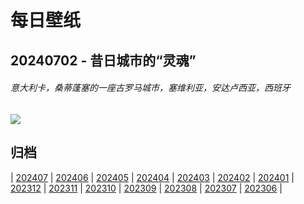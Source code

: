 # 每日壁纸

## 20240702 - 昔日城市的“灵魂”

###### 意大利卡，桑蒂蓬塞的一座古罗马城市，塞维利亚，安达卢西亚，西班牙

![](https://www.bing.com/th?id=OHR.ItalicaRuins_ZH-CN5932138207_UHD.jpg)

## 归档

| [202407](/202407/README.md)
| [202406](/202406/README.md)
| [202405](/202405/README.md)
| [202404](/202404/README.md)
| [202403](/202403/README.md)
| [202402](/202402/README.md)
| [202401](/202401/README.md)
| [202312](/202312/README.md)
| [202311](/202311/README.md)
| [202310](/202310/README.md)
| [202309](/202309/README.md)
| [202308](/202308/README.md)
| [202307](/202307/README.md)
| [202306](/202306/README.md)
|